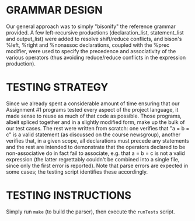 # GRAMMAR DESIGN
Our general approach was to simply "bisonify" the reference grammar provided. A 
few left-recursive productions (declaration_list, statement_list and 
output_list) were added to resolve shift/reduce conflicts, and bison's %left, 
%right and %nonassoc declarations, coupled with the %prec modifier, were used 
to specify the precedence and associativity of the various operators (thus
avoiding reduce/reduce conflicts in the expression production).

# TESTING STRATEGY
Since we already spent a considerable amount of time ensuring that our 
Assignment #1 programs tested every aspect of the project language, it made 
sense to reuse as much of that code as possible. Those programs, albeit spliced
together and in a slightly modified form, make up the bulk of our test cases.
The rest were written from scratch: one verifies that "a = b = c" is a valid 
statement (as discussed on the course newsgroup), another verifies that, in a 
given scope, all declarations must precede any statements and the rest are 
intended to demonstrate that the operators declared to be non-associative do in
fact fail to associate, e.g. that a = b = c is not a valid expression (the 
latter regrettably couldn't be combined into a single file, since only the 
first error is reported). Note that parse errors are expected in some cases; 
the testing script identifies these accordingly.

# TESTING INSTRUCTIONS
Simply run `make` (to build the parser), then execute the `runTests` script.
